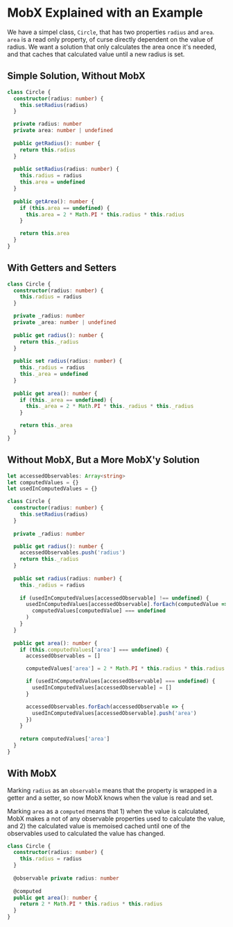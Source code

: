 # MobX Explained with an Example

We have a simpel class, `Circle`, that has two properties `radius` and `area`. `area` is a read only property, of curse directly dependent on the value of radius. We want a solution that only calculates the area once it's needed, and that caches that calculated value until a new radius is set.

## Simple Solution, Without MobX

```typescript
class Circle {
  constructor(radius: number) {
    this.setRadius(radius)
  }

  private radius: number
  private area: number | undefined
  
  public getRadius(): number {
    return this.radius
  }
  
  public setRadius(radius: number) {
    this.radius = radius
    this.area = undefined
  }
  
  public getArea(): number {
    if (this.area == undefined) {
      this.area = 2 * Math.PI * this.radius * this.radius
    }

    return this.area
  }
}
```

## With Getters and Setters

```typescript
class Circle {
  constructor(radius: number) {
    this.radius = radius
  }

  private _radius: number
  private _area: number | undefined
  
  public get radius(): number {
    return this._radius
  }
  
  public set radius(radius: number) {
    this._radius = radius
    this._area = undefined
  }
  
  public get area(): number {
    if (this._area == undefined) {
      this._area = 2 * Math.PI * this._radius * this._radius
    }

    return this._area
  }
}
```

## Without MobX, But a More MobX'y Solution

```typescript
let accessedObservables: Array<string>
let computedValues = {}
let usedInComputedValues = {}

class Circle {
  constructor(radius: number) {
    this.setRadius(radius)
  }
  
  private _radius: number

  public get radius(): number {
    accessedObservables.push('radius')
    return this._radius
  }
  
  public set radius(radius: number) {
    this._radius = radius
    
    if (usedInComputedValues[accessedObservable] !== undefined) {
      usedInComputedValues[accessedObservable].forEach(computedValue =>
        computedValues[computedValue] === undefined
      )
    }
  }
  
  public get area(): number {
    if (this.computedValues['area'] === undefined) {
      accessedObservables = []

      computedValues['area'] = 2 * Math.PI * this.radius * this.radius

      if (usedInComputedValues[accessedObservable] === undefined) {
        usedInComputedValues[accessedObservable] = []
      }

      accessedObservables.forEach(accessedObservable => {
        usedInComputedValues[accessedObservable].push('area')
      })
    }
    
    return computedValues['area']
  }
}
```

## With MobX

Marking `radius` as an `observable` means that the property is wrapped in a getter and a setter, so now MobX knows when the value is read and set.

Marking `area` as a `computed` means that 1) when the value is calculated, MobX makes a not of any observable properties used to calculate the value, and 2) the calculated value is memoised cached until one of the observables used to calculated the value has changed.

```typescript
class Circle {
  constructor(radius: number) {
    this.radius = radius
  }
  
  @observable private radius: number
  
  @computed
  public get area(): number {
    return 2 * Math.PI * this.radius * this.radius
  }
}
